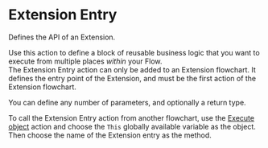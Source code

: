 # Extension Entry

Defines the API of an Extension.

Use this action to define a block of reusable business logic that you want to execute from multiple places _within_ your Flow.  
The Extension Entry action can only be added to an Extension flowchart. It defines the entry point of the Extension, and must be the first action of the Extension flowchart.  

You can define any number of parameters, and optionally a return type.

To call the Extension Entry action from another flowchart, use the [Execute object](../built-in/execute-object-method.md) action and choose the `This` globally available variable as the object. Then choose the name of the Extension entry as the method.